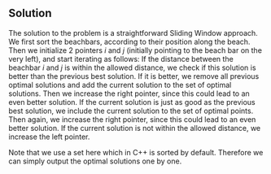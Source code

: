 ## Solution

The solution to the problem is a straightforward Sliding Window approach.
We first sort the beachbars, according to their position along the beach.
Then we initialize 2 pointers $i$ and $j$ (initially pointing to the beach bar on the very left), and start iterating as follows:
If the distance between the beachbar $i$ and $j$ is within the allowed distance, we check if this solution is better than the previous best solution.
If it is better, we remove all previous optimal solutions and add the current solution to the set of optimal solutions. Then we increase the right pointer, since this could lead to an even better solution.
If the current solution is just as good as the previous best solution, we include the current solution to the set of optimal points. Then again, we increase the right pointer, since this could lead to an even better solution.
If the current solution is not within the allowed distance, we increase the left pointer.

Note that we use a set here which in C++ is sorted by default. Therefore we can simply output the optimal solutions one by one.